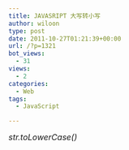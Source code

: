 ```yaml
---
title: JAVASRIPT 大写转小写
author: wiloon
type: post
date: 2011-10-27T01:21:39+00:00
url: /?p=1321
bot_views:
  - 31
views:
  - 2
categories:
  - Web
tags:
  - JavaScript

---
```

_<span style="font-size: medium;">str.toLowerCase()_